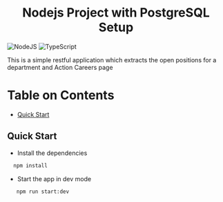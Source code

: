 <html><center><h1>Nodejs Project with PostgreSQL Setup</h1></center></html>

![NodeJS](https://img.shields.io/badge/node.js-6DA55F?style=for-the-badge&logo=node.js&logoColor=white)
![TypeScript](https://img.shields.io/badge/typescript-%23007ACC.svg?style=for-the-badge&logo=typescript&logoColor=white)

This is a simple restful application which extracts the open positions for a department and Action Careers page

# Table on Contents <!-- omit in toc -->

- [Quick Start](#quick-start)

## Quick Start

- Install the dependencies

```cmd
  npm install
```

- Start the app in dev mode

```cmd
   npm run start:dev
```
